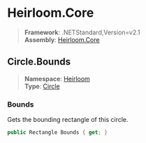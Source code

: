 # Heirloom.Core

> **Framework**: .NETStandard,Version=v2.1  
> **Assembly**: [Heirloom.Core][0]  

## Circle.Bounds

> **Namespace**: [Heirloom][0]  
> **Type**: [Circle][1]  

### Bounds

Gets the bounding rectangle of this circle.

```cs
public Rectangle Bounds { get; }
```

[0]: ../../../Heirloom.Core.md
[1]: ../Circle.md
